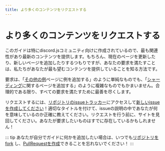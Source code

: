 ```yaml
---
title: より多くのコンテンツをリクエストする
---
```


<!--
# Requesting more content
-->

# より多くのコンテンツをリクエストする


<!--
Since this guide is made specifically for the discord.js community, we want to be sure to provide the most relevant and up-to-date content. We will, of course, make additions to the current pages and add new ones as we see fit, but fulfilling requests is how we know we're providing content you all want the most.
-->

このガイドは特にdiscord.jsコミュニティ向けに作成されているので、最も関連性があり最新のコンテンツを提供します。もちろん、現在のページを更新したり、新しいページを追加したりするつもりですが、あなたの要求を満たすことは、私たちがあなたが最も望むコンテンツを提供していることを知る方法です。


<!--
Requests may be as simple as "add an example to the [miscellaneous examples](/popular-topics/miscellaneous-examples.html) page", or as elaborate as "add a page regarding [sharding](/sharding/)". We'll do our best to fulfill all requests, as long as they're reasonable.
-->

要求は、「[その他の例](/popular-topics/miscellaneous-examples.html)ページに例を追加する」のように単純なものでも、「[シャーディング](/sharding/)に関するページを追加する」のように複雑なものでもかまいません。合理的である限り、すべての要求を満たすために最善を尽くします。


<!--
To make a request, simply head over to [the repo's issue tracker](https://github.com/discordjs/guide/issues) and [create a new issue](https://github.com/discordjs/guide/issues/new)! Title it appropriately, and let us know exactly what you mean inside the issue description. Make sure that you've looked around the site before making a request; what you want to request might already exist!
-->

リクエストするには、[リポジトリのissueトラッカー](https://github.com/discordjs/guide/issues)にアクセスして[新しいissueを作成してください](https://github.com/discordjs/guide/issues/new)！適切なタイトルを付けて、issueの説明の中であなたが何を意味しているのか正確に教えてください。リクエストを行う前に、サイトを見回してください。あなたが要求したいものはすでに存在しているかもしれません！


<!--
::: tip
Remember that you can always [fork the repo](https://github.com/discordjs/guide) and [make a pull request](https://github.com/discordjs/guide/pulls) if you want to add anything to the guide yourself!
:::
-->

::: tip あなたが自分でガイドに何かを追加したい場合は、いつでも[リポジトリをfork](https://github.com/discordjs/guide) し、[PullRequestを作成](https://github.com/discordjs/guide/pulls)できることを忘れないでください！ :::
